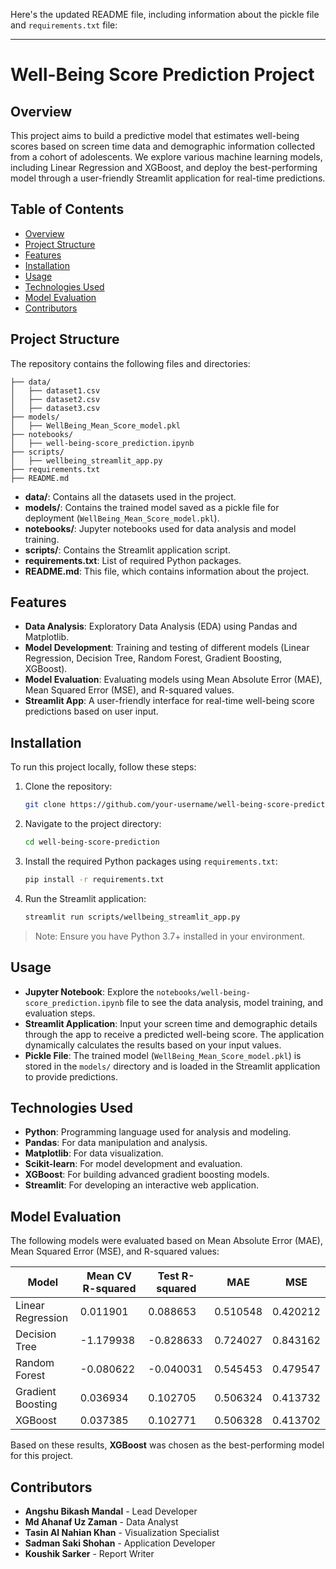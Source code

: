 Here's the updated README file, including information about the pickle file and `requirements.txt` file:

---

# Well-Being Score Prediction Project

## Overview

This project aims to build a predictive model that estimates well-being scores based on screen time data and demographic information collected from a cohort of adolescents. We explore various machine learning models, including Linear Regression and XGBoost, and deploy the best-performing model through a user-friendly Streamlit application for real-time predictions.

## Table of Contents
- [Overview](#overview)
- [Project Structure](#project-structure)
- [Features](#features)
- [Installation](#installation)
- [Usage](#usage)
- [Technologies Used](#technologies-used)
- [Model Evaluation](#model-evaluation)
- [Contributors](#contributors)

## Project Structure

The repository contains the following files and directories:
```
├── data/
│   ├── dataset1.csv
│   ├── dataset2.csv
│   ├── dataset3.csv
├── models/
│   ├── WellBeing_Mean_Score_model.pkl
├── notebooks/
│   ├── well-being-score_prediction.ipynb
├── scripts/
│   ├── wellbeing_streamlit_app.py
├── requirements.txt
├── README.md
```
- **data/**: Contains all the datasets used in the project.
- **models/**: Contains the trained model saved as a pickle file for deployment (`WellBeing_Mean_Score_model.pkl`).
- **notebooks/**: Jupyter notebooks used for data analysis and model training.
- **scripts/**: Contains the Streamlit application script.
- **requirements.txt**: List of required Python packages.
- **README.md**: This file, which contains information about the project.

## Features

- **Data Analysis**: Exploratory Data Analysis (EDA) using Pandas and Matplotlib.
- **Model Development**: Training and testing of different models (Linear Regression, Decision Tree, Random Forest, Gradient Boosting, XGBoost).
- **Model Evaluation**: Evaluating models using Mean Absolute Error (MAE), Mean Squared Error (MSE), and R-squared values.
- **Streamlit App**: A user-friendly interface for real-time well-being score predictions based on user input.

## Installation

To run this project locally, follow these steps:

1. Clone the repository:
   ```bash
   git clone https://github.com/your-username/well-being-score-prediction.git
   ```

2. Navigate to the project directory:
   ```bash
   cd well-being-score-prediction
   ```

3. Install the required Python packages using `requirements.txt`:
   ```bash
   pip install -r requirements.txt
   ```

4. Run the Streamlit application:
   ```bash
   streamlit run scripts/wellbeing_streamlit_app.py
   ```

> Note: Ensure you have Python 3.7+ installed in your environment.

## Usage

- **Jupyter Notebook**: Explore the `notebooks/well-being-score_prediction.ipynb` file to see the data analysis, model training, and evaluation steps.
- **Streamlit Application**: Input your screen time and demographic details through the app to receive a predicted well-being score. The application dynamically calculates the results based on your input values.
- **Pickle File**: The trained model (`WellBeing_Mean_Score_model.pkl`) is stored in the `models/` directory and is loaded in the Streamlit application to provide predictions.

## Technologies Used

- **Python**: Programming language used for analysis and modeling.
- **Pandas**: For data manipulation and analysis.
- **Matplotlib**: For data visualization.
- **Scikit-learn**: For model development and evaluation.
- **XGBoost**: For building advanced gradient boosting models.
- **Streamlit**: For developing an interactive web application.

## Model Evaluation

The following models were evaluated based on Mean Absolute Error (MAE), Mean Squared Error (MSE), and R-squared values:

| Model                | Mean CV R-squared | Test R-squared | MAE       | MSE       |
|---------------------|------------------|---------------|-----------|-----------|
| Linear Regression    | 0.011901         | 0.088653      | 0.510548  | 0.420212  |
| Decision Tree        | -1.179938        | -0.828633     | 0.724027  | 0.843162  |
| Random Forest        | -0.080622        | -0.040031     | 0.545453  | 0.479547  |
| Gradient Boosting    | 0.036934         | 0.102705      | 0.506324  | 0.413732  |
| XGBoost              | 0.037385         | 0.102771      | 0.506328  | 0.413702  |

Based on these results, **XGBoost** was chosen as the best-performing model for this project.

## Contributors

- **Angshu Bikash Mandal** - Lead Developer
- **Md Ahanaf Uz Zaman** - Data Analyst
- **Tasin Al Nahian Khan** - Visualization Specialist
- **Sadman Saki Shohan** - Application Developer
- **Koushik Sarker** - Report Writer
